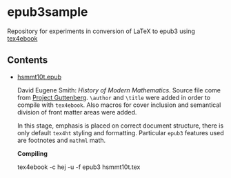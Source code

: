 epub3sample
===========

Repository for experiments in conversion of LaTeX to epub3 using [tex4ebook](https://github.com/michal-h21/tex4ebook)

Contents
--------

- [hsmmt10t.epub ](https://github.com/michal-h21/epub3sample/raw/master/hsmmt10t.epub)

  David Eugene Smith: *History of Modern Mathematics*.
  Source file come from [Project Guttenberg](http://www.gutenberg.org/ebooks/8746). 
  `\author` and `\title` were added in order to compile with `tex4ebook`. Also macros for cover inclusion and 
  semantical division of front matter areas were added.
  
  In this stage, emphasis is placed on correct document structure, there is only default `tex4ht` styling and formatting.
  Particular `epub3` features used are footnotes and `mathml` math.
  
  **Compiling**
  
    tex4ebook -c hej -u -f epub3 hsmmt10t.tex
